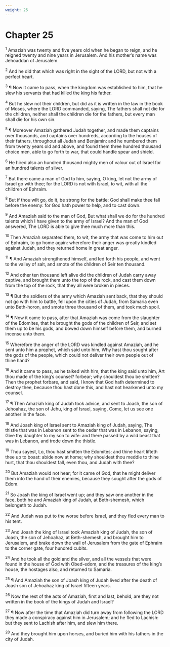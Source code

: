 ```yaml
---
weight: 25
---
```


# Chapter 25

<sup>1</sup> Amaziah was twenty and five years old when he began to reign, and he reigned twenty and nine years in Jerusalem. And his mother’s name was Jehoaddan of Jerusalem. 

<sup>2</sup> And he did that which was right in the sight of the LORD, but not with a perfect heart. 

<sup>3</sup> ¶ Now it came to pass, when the kingdom was established to him, that he slew his servants that had killed the king his father. 

<sup>4</sup> But he slew not their children, but did as it is written in the law in the book of Moses, where the LORD commanded, saying, The fathers shall not die for the children, neither shall the children die for the fathers, but every man shall die for his own sin. 

<sup>5</sup> ¶ Moreover Amaziah gathered Judah together, and made them captains over thousands, and captains over hundreds, according to the houses of their fathers, throughout all Judah and Benjamin: and he numbered them from twenty years old and above, and found them three hundred thousand choice men, able to go forth to war, that could handle spear and shield. 

<sup>6</sup> He hired also an hundred thousand mighty men of valour out of Israel for an hundred talents of silver. 

<sup>7</sup> But there came a man of God to him, saying, O king, let not the army of Israel go with thee; for the LORD is not with Israel, to wit, with all the children of Ephraim. 

<sup>8</sup> But if thou wilt go, do it, be strong for the battle: God shall make thee fall before the enemy: for God hath power to help, and to cast down. 

<sup>9</sup> And Amaziah said to the man of God, But what shall we do for the hundred talents which I have given to the army of Israel? And the man of God answered, The LORD is able to give thee much more than this. 

<sup>10</sup> Then Amaziah separated them, to wit, the army that was come to him out of Ephraim, to go home again: wherefore their anger was greatly kindled against Judah, and they returned home in great anger. 

<sup>11</sup> ¶ And Amaziah strengthened himself, and led forth his people, and went to the valley of salt, and smote of the children of Seir ten thousand. 

<sup>12</sup> And other ten thousand left alive did the children of Judah carry away captive, and brought them unto the top of the rock, and cast them down from the top of the rock, that they all were broken in pieces. 

<sup>13</sup> ¶ But the soldiers of the army which Amaziah sent back, that they should not go with him to battle, fell upon the cities of Judah, from Samaria even unto Beth-horon, and smote three thousand of them, and took much spoil. 

<sup>14</sup> ¶ Now it came to pass, after that Amaziah was come from the slaughter of the Edomites, that he brought the gods of the children of Seir, and set them up to be his gods, and bowed down himself before them, and burned incense unto them. 

<sup>15</sup> Wherefore the anger of the LORD was kindled against Amaziah, and he sent unto him a prophet, which said unto him, Why hast thou sought after the gods of the people, which could not deliver their own people out of thine hand? 

<sup>16</sup> And it came to pass, as he talked with him, that the king said unto him, Art thou made of the king’s counsel? forbear; why shouldest thou be smitten? Then the prophet forbare, and said, I know that God hath determined to destroy thee, because thou hast done this, and hast not hearkened unto my counsel. 

<sup>17</sup> ¶ Then Amaziah king of Judah took advice, and sent to Joash, the son of Jehoahaz, the son of Jehu, king of Israel, saying, Come, let us see one another in the face. 

<sup>18</sup> And Joash king of Israel sent to Amaziah king of Judah, saying, The thistle that was in Lebanon sent to the cedar that was in Lebanon, saying, Give thy daughter to my son to wife: and there passed by a wild beast that was in Lebanon, and trode down the thistle. 

<sup>19</sup> Thou sayest, Lo, thou hast smitten the Edomites; and thine heart lifteth thee up to boast: abide now at home; why shouldest thou meddle to thine hurt, that thou shouldest fall, even thou, and Judah with thee? 

<sup>20</sup> But Amaziah would not hear; for it came of God, that he might deliver them into the hand of their enemies, because they sought after the gods of Edom. 

<sup>21</sup> So Joash the king of Israel went up; and they saw one another in the face, both he and Amaziah king of Judah, at Beth-shemesh, which belongeth to Judah. 

<sup>22</sup> And Judah was put to the worse before Israel, and they fled every man to his tent. 

<sup>23</sup> And Joash the king of Israel took Amaziah king of Judah, the son of Joash, the son of Jehoahaz, at Beth-shemesh, and brought him to Jerusalem, and brake down the wall of Jerusalem from the gate of Ephraim to the corner gate, four hundred cubits. 

<sup>24</sup> And he took all the gold and the silver, and all the vessels that were found in the house of God with Obed-edom, and the treasures of the king’s house, the hostages also, and returned to Samaria. 

<sup>25</sup> ¶ And Amaziah the son of Joash king of Judah lived after the death of Joash son of Jehoahaz king of Israel fifteen years. 

<sup>26</sup> Now the rest of the acts of Amaziah, first and last, behold, are they not written in the book of the kings of Judah and Israel? 

<sup>27</sup> ¶ Now after the time that Amaziah did turn away from following the LORD they made a conspiracy against him in Jerusalem; and he fled to Lachish: but they sent to Lachish after him, and slew him there. 

<sup>28</sup> And they brought him upon horses, and buried him with his fathers in the city of Judah. 


